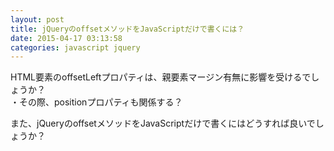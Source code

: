 ```yaml
---
layout: post
title: jQueryのoffsetメソッドをJavaScriptだけで書くには？
date: 2015-04-17 03:13:58
categories: javascript jquery
---
```

<p>HTML要素のoffsetLeftプロパティは、親要素マージン有無に影響を受けるでしょうか？<br>
・その際、positionプロパティも関係する？</p>

<p>また、jQueryのoffsetメソッドをJavaScriptだけで書くにはどうすれば良いでしょうか？</p>

